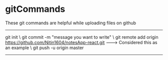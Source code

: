 # gitCommands                                                                                          
These git commands are helpful while uploading files on github 
___________________________________________________________________________________________________________ 
git init \ 
git commit -m "message you want to write" \ 
git remote add origin https://github.com/Nitin1604/notesApp-react.git ---> Considered this as an example \ 
git push -u origin master   
____________________________________________________________________________________________________________
